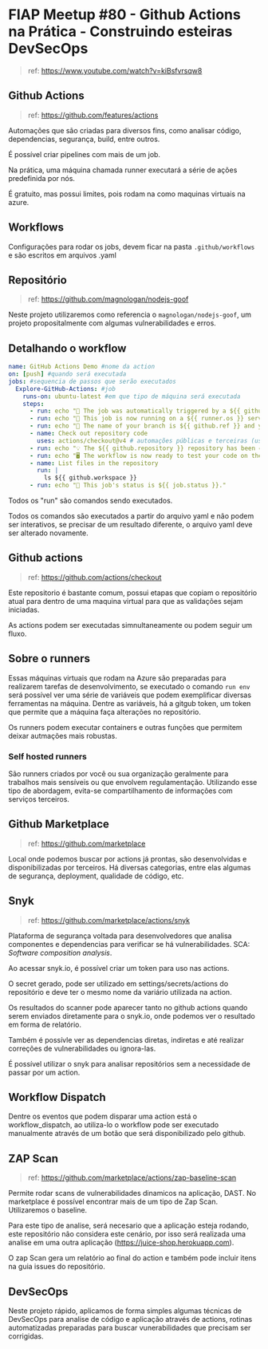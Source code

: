 # FIAP Meetup #80 - Github Actions na Prática - Construindo esteiras DevSecOps

> ref: https://www.youtube.com/watch?v=kiBsfvrsqw8

## Github Actions

> ref: https://github.com/features/actions

Automações que são criadas para diversos fins, como analisar código, dependencias, segurança, build, entre outros.

É possível criar pipelines com mais de um job.

Na prática, uma máquina chamada runner executará a série de ações predefinida por nós.

É gratuito, mas possui limites, pois rodam na como maquinas virtuais na azure.

## Workflows

Configurações para rodar os jobs, devem ficar na pasta `.github/workflows` e são escritos em arquivos .yaml

## Repositório

> ref: https://github.com/magnologan/nodejs-goof

Neste projeto utilizaremos como referencia o `magnologan/nodejs-goof`, um projeto propositalmente com algumas vulnerabilidades e erros.

## Detalhando o workflow

```yaml
name: GitHub Actions Demo #nome da action
on: [push] #quando será executada
jobs: #sequencia de passos que serão executados
  Explore-GitHub-Actions: #job
    runs-on: ubuntu-latest #em que tipo de máquina será executada
    steps:
      - run: echo "🎉 The job was automatically triggered by a ${{ github.event_name }} event."
      - run: echo "🐧 This job is now running on a ${{ runner.os }} server hosted by GitHub!"
      - run: echo "🔎 The name of your branch is ${{ github.ref }} and your repository is ${{ github.repository }}."
      - name: Check out repository code
        uses: actions/checkout@v4 # automações públicas e terceiras (user/repository)
      - run: echo "💡 The ${{ github.repository }} repository has been cloned to the runner."
      - run: echo "🖥️ The workflow is now ready to test your code on the runner."
      - name: List files in the repository
        run: |
          ls ${{ github.workspace }}
      - run: echo "🍏 This job's status is ${{ job.status }}."
```

Todos os "run" são comandos sendo executados.

Todos os comandos são executados a partir do arquivo yaml e não podem ser interativos, se precisar de um resultado diferente, o arquivo yaml deve ser alterado novamente.

## Github actions

> ref: https://github.com/actions/checkout

Este repositorio é bastante comum, possui etapas que copiam o repositório atual para dentro de uma maquina virtual para que as validações sejam iniciadas.

As actions podem ser executadas simnultaneamente ou podem seguir um fluxo.

## Sobre o runners

Essas máquinas virtuais que rodam na Azure são preparadas para realizarem tarefas de desenvolvimento, se executado o comando `run env` será possível ver uma série de variáveis que podem exemplificar diversas ferramentas na máquina. Dentre as variáveis, há a gitgub token, um token que permite que a máquina faça alterações no repositório.

Os runners podem executar containers e outras funções que permitem deixar autmações mais robustas.

### Self hosted runners

São runners criados por você ou sua organização geralmente para trabalhos mais sensíveis ou que envolvem regulamentação. Utilizando esse tipo de abordagem, evita-se compartilhamento de informações com serviços terceiros.

## Github Marketplace

> ref: https://github.com/marketplace

Local onde podemos buscar por actions já prontas, são desenvolvidas e disponibilizadas por terceiros. Há diversas categorias, entre elas algumas de segurança, deployment, qualidade de código, etc.

## Snyk

> ref: https://github.com/marketplace/actions/snyk

Plataforma de segurança voltada para desenvolvedores que analisa componentes e dependencias para verificar se há vulnerabilidades. SCA: _Software composition analysis_.

Ao acessar snyk.io, é possível criar um token para uso nas actions.

O secret gerado, pode ser utilizado em settings/secrets/actions do repositório e deve ter o mesmo nome da variário utilizada na action.

Os resultados do scanner pode aparecer tanto no github actions quando serem enviados diretamente para o snyk.io, onde podemos ver o resultado em forma de relatório.

Também é possívle ver as dependencias diretas, indiretas e até realizar correções de vulnerabilidades ou ignora-las.

É possível utilizar o snyk para analisar repositórios sem a necessidade de passar por um action.

## Workflow Dispatch

Dentre os eventos que podem disparar uma action está o workflow_dispatch, ao utiliza-lo o workflow pode ser executado manualmente através de um botão que será disponibilizado pelo github.

## ZAP Scan

> ref: https://github.com/marketplace/actions/zap-baseline-scan

Permite rodar scans de vulnerabilidades dinamicos na aplicação, DAST. No marketplace é possível encontrar mais de um tipo de Zap Scan. Utilizaremos o baseline.

Para este tipo de analise, será necesario que a aplicação esteja rodando, este repositório não considera este cenário, por isso será realizada uma analise em uma outra aplicação (https://juice-shop.herokuapp.com).

O zap Scan gera um relatório ao final do action e também pode incluir itens na guia issues do repositório.

## DevSecOps

Neste projeto rápido, aplicamos de forma simples algumas técnicas de DevSecOps para analise de código e aplicação através de actions, rotinas automatizadas preparadas para buscar vunerabilidades que precisam ser corrigidas.
